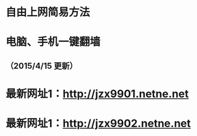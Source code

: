 # 自由上网简易方法
# 电脑、手机一键翻墙
## （2015/4/15 更新）

#  最新网址1：http://jzx9901.netne.net
#  最新网址1：http://jzx9902.netne.net
